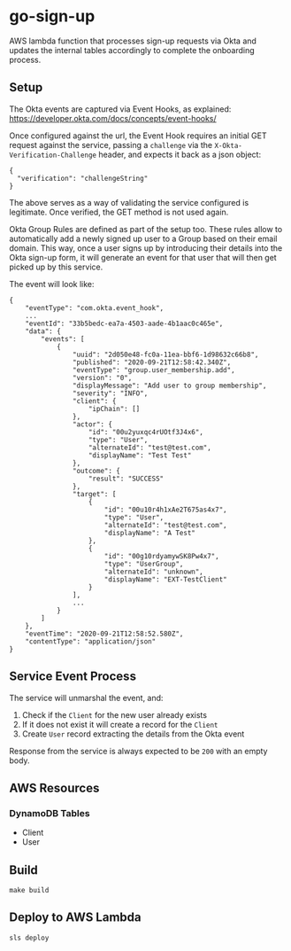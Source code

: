 # go-sign-up

AWS lambda function that processes sign-up requests via Okta and updates the internal tables
accordingly to complete the onboarding process.

## Setup
The Okta events are captured via Event Hooks, as explained:
https://developer.okta.com/docs/concepts/event-hooks/

Once configured against the url, the Event Hook requires an initial GET request against the
service, passing a `challenge` via the `X-Okta-Verification-Challenge` header, and expects
it back as a json object:

```
{
  "verification": "challengeString"
}
```

The above serves as a way of validating the service configured is legitimate. Once verified,
the GET method is not used again.


Okta Group Rules are defined as part of the setup too. These rules allow to automatically
add a newly signed up user to a Group based on their email domain. This way, once a user
signs up by introducing their details into the Okta sign-up form, it will generate an event
for that user that will then get picked up by this service.

The event will look like:

```
{
    "eventType": "com.okta.event_hook",
    ...
    "eventId": "33b5bedc-ea7a-4503-aade-4b1aac0c465e",
    "data": {
        "events": [
            {
                "uuid": "2d050e48-fc0a-11ea-bbf6-1d98632c66b8",
                "published": "2020-09-21T12:58:42.340Z",
                "eventType": "group.user_membership.add",
                "version": "0",
                "displayMessage": "Add user to group membership",
                "severity": "INFO",
                "client": {
                    "ipChain": []
                },
                "actor": {
                    "id": "00u2yuxqc4rUOtf3J4x6",
                    "type": "User",
                    "alternateId": "test@test.com",
                    "displayName": "Test Test"
                },
                "outcome": {
                    "result": "SUCCESS"
                },
                "target": [
                    {
                        "id": "00u10r4h1xAe2T675as4x7",
                        "type": "User",
                        "alternateId": "test@test.com",
                        "displayName": "A Test"
                    },
                    {
                        "id": "00g10rdyamywSK8Pw4x7",
                        "type": "UserGroup",
                        "alternateId": "unknown",
                        "displayName": "EXT-TestClient"
                    }
                ],
                ...
            }
        ]
    },
    "eventTime": "2020-09-21T12:58:52.580Z",
    "contentType": "application/json"
}
```

## Service Event Process
The service will unmarshal the event, and:

1. Check if the `Client` for the new user already exists
2. If it does not exist it will create a record for the `Client`
3. Create `User` record extracting the details from the Okta event

Response from the service is always expected to be `200` with an empty body.

## AWS Resources

### DynamoDB Tables

- Client
- User

## Build
```
make build
```

## Deploy to AWS Lambda
```
sls deploy
```
